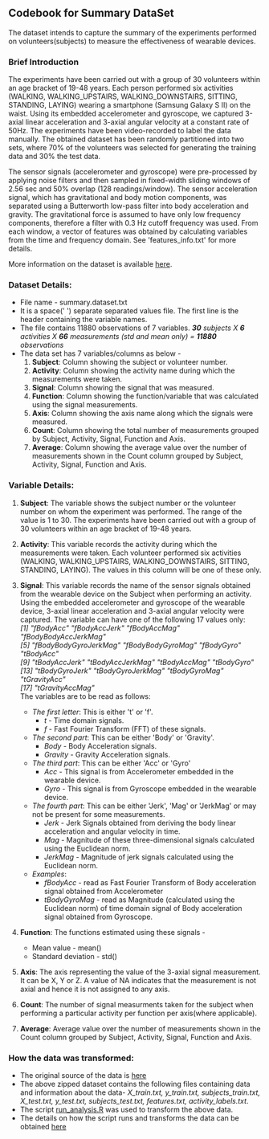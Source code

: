 ## Codebook for Summary DataSet
The dataset intends to capture the summary of the experiments performed on volunteers(subjects) to measure the effectiveness of wearable devices. 

### Brief Introduction
The experiments have been carried out with a group of 30 volunteers within an age bracket of 19-48 years. Each person performed six activities (WALKING, WALKING_UPSTAIRS, WALKING_DOWNSTAIRS, SITTING, STANDING, LAYING) wearing a smartphone (Samsung Galaxy S II) on the waist. Using its embedded accelerometer and gyroscope, we captured 3-axial linear acceleration and 3-axial angular velocity at a constant rate of 50Hz. The experiments have been video-recorded to label the data manually. The obtained dataset has been randomly partitioned into two sets, where 70% of the volunteers was selected for generating the training data and 30% the test data. 

The sensor signals (accelerometer and gyroscope) were pre-processed by applying noise filters and then sampled in fixed-width sliding windows of 2.56 sec and 50% overlap (128 readings/window). The sensor acceleration signal, which has gravitational and body motion components, was separated using a Butterworth low-pass filter into body acceleration and gravity. The gravitational force is assumed to have only low frequency components, therefore a filter with 0.3 Hz cutoff frequency was used. From each window, a vector of features was obtained by calculating variables from the time and frequency domain. See 'features_info.txt' for more details. 

More information on the dataset is available [here](http://archive.ics.uci.edu/ml/datasets/Human+Activity+Recognition+Using+Smartphones).

### Dataset Details: 
- File name - summary.dataset.txt 
- It is a space(' ') separate separated values file.  The first line is the header containing the variable names.
- The file contains 11880 observations of 7 variables.  *__30__ subjects X __6__ activities X __66__ measurements (std and mean only) = __11880__ observations*
- The data set has 7 variables/columns as below -
	1. **Subject**:	Column showing the subject or volunteer number.
	2. **Activity**:	Column showing the activity name during which the measurements were taken.
	3. **Signal**:	Column showing the signal that was measured.
	4. **Function**:	Column showing the function/variable that was calculated using the signal measurements.
	5. **Axis**:		Column showing the axis name along which the signals were measured.
	6. **Count**:	Column showing the total number of measurements grouped by Subject, Activity, Signal, Function and Axis.
	7. **Average**:	Column showing the average value over the number of measurements shown in the Count column grouped by Subject, Activity, Signal, Function and Axis.
		

### Variable Details:
1. **Subject**: The variable shows the subject number or the volunteer number on whom the experiment was performed.  The range of the value is 1 to 30.  The experiments have been carried out with a group of 30 volunteers within an age bracket of 19-48 years. 

2. **Activity**: This variable records the activity during which the measurements were taken.  Each volunteer performed six activities (WALKING, WALKING_UPSTAIRS, WALKING_DOWNSTAIRS, SITTING, STANDING, LAYING).  The values in this column will be one of these only.

3. **Signal**:  This variable records the name of the sensor signals obtained from the wearable device on the Subject when performing an activity.  Using the embedded accelerometer and gyroscope of the wearable device, 3-axial linear acceleration and 3-axial angular velocity were captured. The variable can have one of the following 17 values only:  
*[1] "fBodyAcc"             "fBodyAccJerk"         "fBodyAccMag"          "fBodyBodyAccJerkMag"  
[5] "fBodyBodyGyroJerkMag" "fBodyBodyGyroMag"     "fBodyGyro"            "tBodyAcc"  
[9] "tBodyAccJerk"         "tBodyAccJerkMag"      "tBodyAccMag"          "tBodyGyro"  
[13] "tBodyGyroJerk"        "tBodyGyroJerkMag"     "tBodyGyroMag"         "tGravityAcc"  
[17] "tGravityAccMag"*  
The variables are to be read as follows:
	- *The first letter*: This is either 't' or 'f'.  
		- *t* - Time domain signals.  
		- *f* - Fast Fourier Transform (FFT) of these signals.
	- *The second part*: This can be either  'Body' or 'Gravity'.  
		- *Body* - Body Acceleration signals.
		- *Gravity* - Gravity Acceleration signals.
	- *The third part*: This can be either 'Acc' or 'Gyro'
		- *Acc* - This signal is from Accelerometer embedded in the wearable device.
		- *Gyro* - This signal is from Gyroscope embedded in the wearable device.
	- *The fourth part*: This can be either 'Jerk', 'Mag' or 'JerkMag' or may not be present for some measurements.
		- *Jerk* - Jerk Signals obtained from deriving the body linear acceleration and angular velocity in time.
		- *Mag* - Magnitude of these three-dimensional signals calculated using the Euclidean norm.
		- *JerkMag* - Magnitude of jerk signals calculated using the Euclidean norm.
	- *Examples*:
		- *fBodyAcc* - read as Fast Fourier Transform of Body acceleration signal obtained from Accelerometer
		- *tBodyGyroMag* - read as Magnitude (calculated using the Euclidean norm) of time domain signal of Body acceleration signal obtained from Gyroscope.

4. **Function**: The functions estimated using these signals -
	- Mean value - mean()
	- Standard deviation - std()
	
5. **Axis**: The axis representing the value of the 3-axial signal measurement.  It can be X, Y or Z.  A value of NA indicates that the measurement is not axial and hence it is not assigned to any axis.

6. **Count**: The number of signal measurments taken for the subject when performing a particular activity per function per axis(where applicable).

7. **Average**: Average value over the number of measurements shown in the Count column grouped by Subject, Activity, Signal, Function and Axis.

### How the data was transformed:
- The original source of the data is [here](https://d396qusza40orc.cloudfront.net/getdata%2Fprojectfiles%2FUCI%20HAR%20Dataset.zip) 
- The above zipped dataset contains the following files containing data and information about the data- *X_train.txt, y_train.txt, subjects_train.txt, X_test.txt, y_test.txt, subjects_test.txt, features.txt, activity_labels.txt*. 
- The script [run_analysis.R](https://github.com/naineshv/Project-Tidydata/blob/master/run_analysis.R) was used to transform the above data.
- The details on how the script runs and transforms the data can be obtained [here](https://github.com/naineshv/Project-Tidydata/blob/master/README.md)
